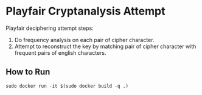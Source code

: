 # Playfair Cryptanalysis Attempt

Playfair deciphering attempt steps:
 1. Do frequency analysis on each pair of cipher character.
 2. Attempt to reconstruct the key by matching pair of cipher character with frequent pairs of english characters.

## How to Run

```
sudo docker run -it $(sudo docker build -q .)
```
